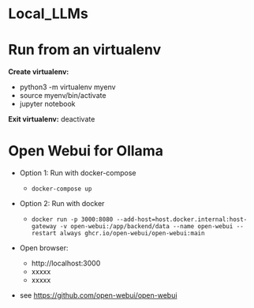 # Local_LLMs

# Run from an virtualenv
**Create virtualenv:**
- python3 -m virtualenv myenv 
- source myenv/bin/activate 
- jupyter notebook

**Exit virtualenv:**
deactivate


# Open Webui for Ollama

- Option 1: Run with docker-compose
    - `docker-compose up`

- Option 2: Run with docker
    - `docker run -p 3000:8080 --add-host=host.docker.internal:host-gateway -v open-webui:/app/backend/data --name open-webui --restart always ghcr.io/open-webui/open-webui:main`

- Open browser:
    - http://localhost:3000
    - xxxxx
    - xxxxx

- see https://github.com/open-webui/open-webui